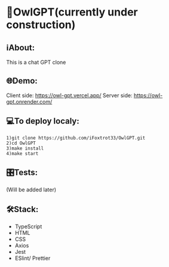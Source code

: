 # 🦉OwlGPT(currently under construction)

## ℹAbout:
This is a chat GPT clone 

## 🌐Demo:
Client side: https://owl-gpt.vercel.app/
Server side: https://owl-gpt.onrender.com/


## 💻To deploy localy:
```
1)git clone https://github.com/iFoxtrot33/OwlGPT.git
2)cd OwlGPT
3)make install
4)make start
```
## 🎛️Tests:
(Will be added later)

## 🛠Stack:
- TypeScript
- HTML
- CSS
- Axios
- Jest
- ESlint/ Prettier

